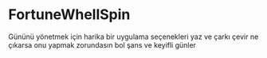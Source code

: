 # FortuneWhellSpin
Gününü yönetmek için harika bir uygulama seçenekleri yaz ve çarkı çevir ne çıkarsa onu yapmak zorundasın bol şans ve keyifli günler
